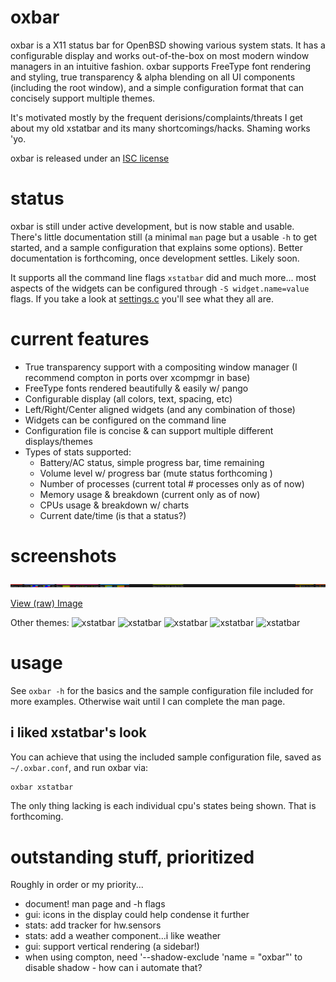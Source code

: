 # oxbar

oxbar is a X11 status bar for OpenBSD showing various system stats.
It has a configurable display and works out-of-the-box on most modern window
managers in an intuitive fashion.
oxbar supports FreeType font rendering and styling, true transparency & alpha
blending on all UI components (including the root window), and a simple
configuration format that can concisely support multiple themes.

It's motivated mostly by the frequent derisions/complaints/threats I get about
my old xstatbar and its many shortcomings/hacks. Shaming works 'yo.

oxbar is released under an
[ISC license](https://github.com/ryanflannery/oxbar/blob/master/LICENSE)

# status

oxbar is still under active development, but is now stable and usable. There's
little documentation still (a minimal `man` page but a usable `-h` to get
started, and a sample configuration that explains some options).
Better documentation is forthcoming, once development settles. Likely soon.

It supports all the command line flags `xstatbar` did and much more... most
aspects of the widgets can be configured through `-S widget.name=value` flags.
If you take a look at
[settings.c](https://github.com/ryanflannery/oxbar/blob/master/settings.c)
you'll see what they all are.

# current features

   * True transparency support with a compositing window manager
     (I recommend compton in ports over xcompmgr in base)
   * FreeType fonts rendered beautifully & easily w/ pango
   * Configurable display (all colors, text, spacing, etc)
   * Left/Right/Center aligned widgets (and any combination of those)
   * Widgets can be configured on the command line
   * Configuration file is concise & can support multiple different displays/themes
   * Types of stats supported:
      * Battery/AC status, simple progress bar, time remaining
      * Volume level w/ progress bar (mute status forthcoming )
      * Number of processes (current total # processes only as of now)
      * Memory usage & breakdown (current only as of now)
      * CPUs usage & breakdown w/ charts
      * Current date/time (is that a status?)

# screenshots

![](images/default.png)

[View (raw) Image](images/default.png?raw=true)

Other themes:
![xstatbar](https://raw.githubusercontent.com/ryanflannery/oxbar/master/images/theme-islands.png)
![xstatbar](https://raw.githubusercontent.com/ryanflannery/oxbar/master/images/theme-islands-colorful.png)
![xstatbar](https://raw.githubusercontent.com/ryanflannery/oxbar/master/images/theme-minimal.png)
![xstatbar](https://raw.githubusercontent.com/ryanflannery/oxbar/master/images/theme-ryan.png)
![xstatbar](https://raw.githubusercontent.com/ryanflannery/oxbar/master/images/theme-xstatbar.png)

# usage

See `oxbar -h` for the basics and the sample configuration file included for
more examples. Otherwise wait until I can complete the man page.

## i liked xstatbar's look

You can achieve that using the included sample configuration file, saved as
`~/.oxbar.conf`, and run oxbar via:
```bash
oxbar xstatbar
```

The only thing lacking is each individual cpu's states being shown. That is
forthcoming.

# outstanding stuff, prioritized

Roughly in order or my priority...

   * document! man page and -h flags
   * gui: icons in the display could help condense it further
   * stats: add tracker for hw.sensors
   * stats: add a weather component...i like weather
   * gui: support vertical rendering (a sidebar!)
   * when using compton, need '--shadow-exclude 'name = "oxbar"' to disable
     shadow - how can i automate that?
